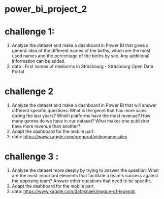# power_bi_project_2

# challenge 1:
1.	Analyze the dataset and make a dashboard in Power BI that gives a general idea of the different names of the births, which are the most used names and the percentage of the births by sex. Any additional information can be added.
2. data : First names of newborns in Strasbourg - Strasbourg Open Data Portal
# challenge 2
1.	Analyze the dataset and make a dashboard in Power BI that will answer different specific questions:
  What is the genre that has more sales during the last years?
  Which platforms have the most revenue?
  How many genres do we have in our dataset?
  What makes one publisher have more revenue than another?
2.	Adapt the dashboard for the mobile part.
3. data: https://www.kaggle.com/gregorut/videogamesales

# challenge 3 :
1.	Analyze the dataset more deeply by trying to answer the question: 
    What are the most important elements that facilitate a team's success against the opposing team?
    Answer other questions that need to be specific.
2.	Adapt the dashboard for the mobile part.
3. data: https://www.kaggle.com/datasnaek/league-of-legends


